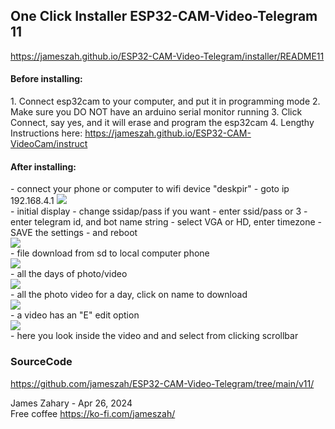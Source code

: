 
<h2>One Click Installer ESP32-CAM-Video-Telegram 11 </h2>

<a href="https://jameszah.github.io/ESP32-CAM-Video-Telegram/installer/README11">https://jameszah.github.io/ESP32-CAM-Video-Telegram/installer/README11</a>

<h4>Before installing:</h4>
  1.  Connect esp32cam to your computer, and put it in programming mode      
  2.  Make sure you DO NOT have an arduino serial monitor running      
  3.  Click Connect, say yes, and it will erase and program the esp32cam      
  4.  Lengthy Instructions here: <a href="https://jameszah.github.io/ESP32-CAM-VideoCam/instruct">https://jameszah.github.io/ESP32-CAM-VideoCam/instruct</a>  

<script
  type="module"
  src="https://unpkg.com/esp-web-tools@10/dist/web/install-button.js?module"
></script>
<esp-web-install-button manifest="manifest11.json"></esp-web-install-button>               
         
<h4>After installing:</h4>
  -  connect your phone or computer to wifi device "deskpir"
  -  goto ip 192.168.4.1      

<kbd>
<img src=".//esp32-cam-video-telegram0.png" >
</kbd>
<br>  -  initial display
  - change ssidap/pass if you want 
  - enter ssid/pass or 3
  - enter telegram id, and bot name string
  - select VGA or HD, enter timezone
  - SAVE the settings
  - and reboot
<br>
<kbd>
<img src=".//esp32-cam-video-telegram1.png" >
</kbd>
<br>  -  file download from sd to local computer phone
<br>
<kbd>
<img src=".//esp32-cam-video-telegram2.png" >
</kbd>
<br>  -  all the days of photo/video
<br>
<kbd>
<img src=".//esp32-cam-video-telegram3.png" >
</kbd>
<br>  -  all the photo video for a day, click on name to download
<br>
<kbd>
<img src=".//esp32-cam-video-telegram4.png" >
</kbd>
<br>  -  a video has an "E" edit option
<br>
<kbd>
<img src=".//esp32-cam-video-telegram5.png" >
</kbd>
<br>  -  here you look inside the video and and select from clicking scrollbar
<br>





<h3>SourceCode</h3>

  <a href="https://github.com/jameszah/ESP32-CAM-Video-Telegram/tree/main/v11/">https://github.com/jameszah/ESP32-CAM-Video-Telegram/tree/main/v11/</a>      
     
       
James Zahary - Apr 26, 2024      
Free coffee <a href="https://ko-fi.com/jameszah">https://ko-fi.com/jameszah/</a>    
